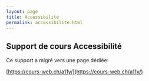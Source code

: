 ```yaml
---
layout: page
title: Accessibilité
permalink: accessibilite.html
---
```


## Support de cours Accessibilité

Ce support a migré vers une page dédiée:

[https://cours-web.ch/a11y/](https://cours-web.ch/a11y/)

